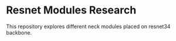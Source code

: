 # Resnet Modules Research

This repository explores different neck modules placed on resnet34 backbone.
